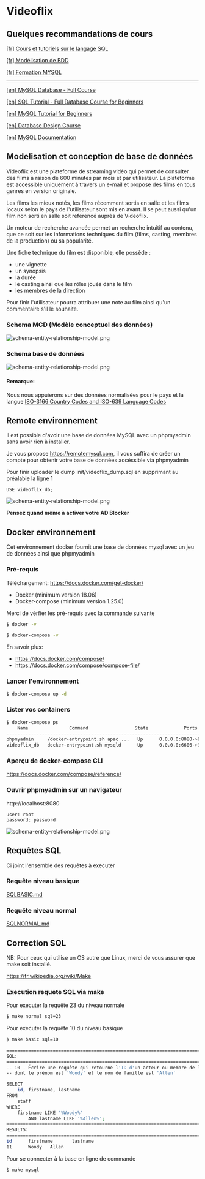 # Videoflix

## Quelques recommandations de cours 

[[fr] Cours et tutoriels sur le langage SQL](https://sql.sh/)

[[fr] Modélisation de BDD](https://youtube.com/playlist?list=PLlxQJeQRaKDTepDEHUYOEiT-qCDBQvTva)

[[fr] Formation MYSQL](https://youtube.com/playlist?list=PLjwdMgw5TTLUJLpzUYGBK7K5-hPgZA7zo)

----
[[en] MySQL Database - Full Course](https://youtu.be/ER8oKX5myE0)

[[en] SQL Tutorial - Full Database Course for Beginners](https://youtu.be/HXV3zeQKqGY)

[[en] MySQL Tutorial for Beginners](https://youtu.be/7S_tz1z_5bA)

[[en] Database Design Course](https://youtu.be/ztHopE5Wnpc)

[[en] MySQL Documentation](https://dev.mysql.com/doc/)

##  Modelisation et conception de base de données

Videoflix est une plateforme de streaming vidéo qui permet de consulter des films à raison de 600 minutes par mois et par utilisateur.
La plateforme est accessible uniquement à travers un e-mail et propose des films en tous genres en version originale.

Les films les mieux notés, les films récemment sortis en salle et les films locaux selon le pays de l'utilisateur sont mis en avant. 
Il se peut aussi qu'un film non sorti en salle soit référencé auprès de Videoflix.

Un moteur de recherche avancée permet un recherche intuitif au contenu, que ce soit sur les informations techniques du film (films, casting, membres de la production) ou sa popularité.

Une fiche technique du film est disponible, elle possède :
* une vignette
* un synopsis
* la durée
* le casting ainsi que les rôles joués dans le film
* les membres de la direction

Pour finir l'utilisateur pourra attribuer une note au film ainsi qu'un commentaire s'il le souhaite.

### Schema MCD (Modèle conceptuel des données)
![schema-entity-relationship-model.png](schema-entity-relationship-model.png)

### Schema base de données 
![schema-entity-relationship-model.png](schema-database.png)

#### Remarque: 
Nous nous appuierons sur des données normalisées pour le pays et la langue 
[ISO-3166 Country Codes and ISO-639 Language Codes](https://docs.oracle.com/cd/E13214_01/wli/docs92/xref/xqisocodes.html)

## Remote environnement

Il est possible d'avoir une base de données MySQL avec un phpmyadmin sans avoir rien à installer. 

Je vous propose https://remotemysql.com, il vous suffira de créer un compte pour obtenir votre base de données accéssible via phpmyadmin

Pour finir uploader le dump init/videoflix_dump.sql en supprimant au préalable la ligne 1 
```
USE videoflix_db;
```

![schema-entity-relationship-model.png](remotemysql.png)

**Pensez quand même à activer votre AD Blocker**


## Docker environnement

Cet environnement docker fournit une base de données mysql avec un jeu de données ainsi que phpmyadmin

### Pré-requis

Téléchargement: https://docs.docker.com/get-docker/

* Docker (minimum version 18.06)
* Docker-compose (minimum version 1.25.0)

Merci de vérfier les pré-requis avec la commande suivante

```bash
$ docker -v
``` 

```bash
$ docker-compose -v
``` 
En savoir plus:
* https://docs.docker.com/compose/
* https://docs.docker.com/compose/compose-file/


### Lancer l'environnement

```bash
$ docker-compose up -d
```

### Lister vos containers

```bash
$ docker-compose ps
    Name               Command                 State             Ports
---------------------------------------------------------------------------------------------
phpmyadmin     /docker-entrypoint.sh apac ...   Up      0.0.0.0:8080->80/tcp
videoflix_db   docker-entrypoint.sh mysqld      Up      0.0.0.0:6606->3306/tcp, 33060/tcp
```

### Aperçu de docker-compose CLI
https://docs.docker.com/compose/reference/


### Ouvrir phpmyadmin sur un navigateur
http://localhost:8080

```
user: root
password: password
``` 

![schema-entity-relationship-model.png](phpmyadmin.png)


## Requêtes SQL
Ci joint l'ensemble des requêtes à executer

### Requête niveau basique

[SQLBASIC.md](SQLBASIC.md)

### Requête niveau normal

[SQLNORMAL.md](SQLNORMAL.md)

## Correction SQL

NB: Pour ceux qui utilise un OS autre que Linux, merci de vous assurer que make soit installé.

https://fr.wikipedia.org/wiki/Make


### Execution requete SQL via make

Pour executer la requête 23 du niveau normale

```bash
$ make normal sql=23
```

Pour executer la requête 10 du niveau basique

```bash
$ make basic sql=10
```

```bash
======================================================================================================
SQL:
======================================================================================================
-- 10 - Écrire une requête qui retourne l'ID d'un acteur ou membre de la direction 
-- dont le prénom est 'Woody' et le nom de famille est 'Allen'

SELECT
    id, firstname, lastname
FROM
    staff
WHERE
    firstname LIKE '%Woody%'
        AND lastname LIKE '%Allen%';
======================================================================================================
RESULTS:
======================================================================================================
id      firstname       lastname
11      Woody   Allen
```
Pour se connecter à la base en ligne de commande
```bash
$ make mysql
``` 
